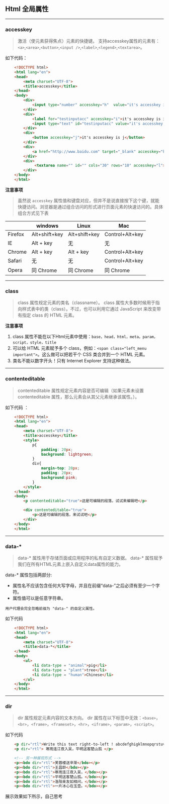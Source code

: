 ## Html 全局属性


----------
### accesskey

> 激活（使元素获得焦点）元素的快捷键。
> 支持accesskey属性的元素有：```<a>```,```<area>```,```<button>```,```<input />```,```<label>```,```<legend>```,```<textarea>```。

如下代码：

``` html
	<!DOCTYPE html>
	<html lang="en">
	<head>
		<meta charset="UTF-8">
		<title>accesskey</title>
	</head>
	<body>
		<div>
			<input type="number" accesskey="h"  value="it's accesskey is h" />
		</div>
		<div>
			<label for="testinputacc" accesskey="i">it's accesskey is i</label>
			<input type="text" id="testinputacc" value="it's accesskey is i">
		</div>
		<div>
			<button accesskey="j">it's accesskey is j</button>
		</div>
		<div>
			<a href="http://www.baidu.com" target="_blank" accesskey="k">it's accesskey is k</a>
		</div>
		<div>
			 <textarea name="" id="" cols="30" rows="10" accesskey="l">it's accesskey is l</textarea>
		</div>
	</body>
	</html>
```

**注意事项**
> 虽然说 ```accesskey``` 属性值和键盘对应，但并不是说直接按下这个键，就能快捷访问。浏览器是通过组合访问的形式进行页面元素的快速访问的。具体组合方式见下表

|         | windows       | Linux         | Mac             |
| ------- | ------------- | ------------- | --------------- |
| Firefox | Alt+shift+key | Alt+shift+key | Control+Alt+key |
| IE      | Alt + key     | 无            | 无              |
| Chrome  | Alt + key     | Alt + key     | Control+Alt+key |
| Safari  | 无            | 无            | Control+Alt+key |
| Opera   | 同 Chrome     | 同 Chrome     | 同 Chrome       |

----------

### class

> class 属性规定元素的类名（classname）。
> class 属性大多数时候用于指向样式表中的类（class）。不过，也可以利用它通过 JavaScript 来改变带有指定 class 的 HTML 元素。

**注意事项**
1.  class 属性不能在以下Html元素中使用：```base，head，html，meta，param，script，style，title```
2.  可以给 HTML 元素赋予多个 class，例如：```<span class="left_menu important">```。这么做可以把若干个 CSS 类合并到一个 HTML 元素。
3.  类名不能以数字开头！只有 Internet Explorer 支持这种做法。

----------

### contenteditable

> contenteditable 属性规定元素内容是否可编辑（如果元素未设置 contenteditable 属性，那么元素会从其父元素继承该属性。）。

如下代码 ：
``` html
	<!DOCTYPE html>
	<html lang="en">
	<head>
		<meta charset="UTF-8">
		<title>accesskey</title>
		<style>
			p{
				padding: 20px;
				background: lightgreen;
			}
			div{
				margin-top: 20px;
				padding: 20px;
				background:pink;
			}
		</style>
	</head>
	<body>
		<p contenteditable="true">这是可编辑的段落，试试来编辑吧</p>

		<div contenteditable="true">
			<p>这是可编辑的段落，来试试吧</p>
		</div>
	</body>
	</html>
```

----------

### data-*

> data-* 属性用于存储页面或应用程序的私有自定义数据。
> data-* 属性赋予我们在所有HTML元素上嵌入自定义data属性的能力。

data-* 属性包括两部分:
 - 属性名不应该包含任何大写字母，并且在前缀“data-”之后必须有至少一个字符。
 - 属性值可以是任意字符串。
 
 ```用户代理会完全忽略前缀为 "data-" 的自定义属性。```
 
 如下代码
``` html
	<!DOCTYPE html>
	<html lang="en">
	<head>
		<meta charset="UTF-8">
		<title>data-*</title>
	</head>
	<body>
		<ul>
			<li data-type = "animal">pig</li>
			<li data-type = "plant">tree</li>
			<li data-type = "human">Chinese</li>
		</ul>
	</body>
	</html>
```

----------

### dir

> dir 属性规定元素内容的文本方向。
> dir 属性在以下标签中无效：```<base>```，```<br>```，```<frame>```，```<frameset>```，```<hr>```，```<iframe>```，```<param>```，```<script>```。

如下代码
``` html
	<p dir="rtl">Write this text right-to-left ! abcdefghigklmnopqrstuvwxyz  !!!!!</p>
	<p dir="rtl"> 寒雨连江夜入吴，平明送客楚山孤 </p>

	<!-- 另一种展现形式 -->
	<p><bdo dir="rtl">芙蓉楼送辛渐</bdo></p>
	<p><bdo dir="rtl">王昌龄</bdo></p>
	<p><bdo dir="rtl">寒雨连江夜入吴，</bdo></p>
	<p><bdo dir="rtl">平明送客楚山孤。</bdo></p>
	<p><bdo dir="rtl">洛阳亲友如相问，</bdo></p>
	<p><bdo dir="rtl">一片冰心在玉壶。</bdo></p>
```

展示效果如下所示，自己思考


 